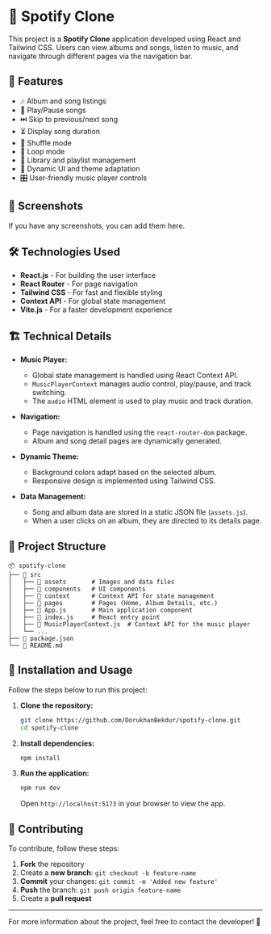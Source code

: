 # 🎵 Spotify Clone

This project is a **Spotify Clone** application developed using React and Tailwind CSS. Users can view albums and songs, listen to music, and navigate through different pages via the navigation bar.

## 🚀 Features
- 🎶 Album and song listings
- 📀 Play/Pause songs
- ⏭️ Skip to previous/next song
- ⏳ Display song duration
- 🔀 Shuffle mode
- 🔄 Loop mode
- 📂 Library and playlist management
- 🎨 Dynamic UI and theme adaptation
- 🎛️ User-friendly music player controls

## 📸 Screenshots
If you have any screenshots, you can add them here.

## 🛠 Technologies Used
- **React.js** - For building the user interface
- **React Router** - For page navigation
- **Tailwind CSS** - For fast and flexible styling
- **Context API** - For global state management
- **Vite.js** - For a faster development experience

## 🏗️ Technical Details
- **Music Player:**
  - Global state management is handled using React Context API.
  - `MusicPlayerContext` manages audio control, play/pause, and track switching.
  - The `audio` HTML element is used to play music and track duration.

- **Navigation:**
  - Page navigation is handled using the `react-router-dom` package.
  - Album and song detail pages are dynamically generated.

- **Dynamic Theme:**
  - Background colors adapt based on the selected album.
  - Responsive design is implemented using Tailwind CSS.

- **Data Management:**
  - Song and album data are stored in a static JSON file (`assets.js`).
  - When a user clicks on an album, they are directed to its details page.

## 📂 Project Structure
```
📦 spotify-clone
├── 📂 src
│   ├── 📂 assets       # Images and data files
│   ├── 📂 components   # UI components
│   ├── 📂 context      # Context API for state management
│   ├── 📂 pages        # Pages (Home, Album Details, etc.)
│   ├── 📜 App.js       # Main application component
│   ├── 📜 index.js     # React entry point
│   ├── 📜 MusicPlayerContext.js  # Context API for the music player
│   └── ...
├── 📜 package.json
└── 📜 README.md
```

## 🔧 Installation and Usage
Follow the steps below to run this project:

1. **Clone the repository:**
   ```bash
   git clone https://github.com/DorukhanBekdur/spotify-clone.git
   cd spotify-clone
   ```

2. **Install dependencies:**
   ```bash
   npm install
   ```

3. **Run the application:**
   ```bash
   npm run dev
   ```
   Open `http://localhost:5173` in your browser to view the app.

## 🤝 Contributing
To contribute, follow these steps:
1. **Fork** the repository
2. Create a **new branch**: `git checkout -b feature-name`
3. **Commit** your changes: `git commit -m 'Added new feature'`
4. **Push** the branch: `git push origin feature-name`
5. Create a **pull request**

---
For more information about the project, feel free to contact the developer! 🚀

